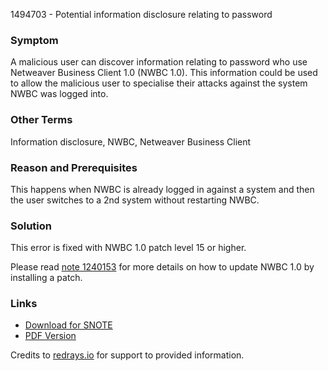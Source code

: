 1494703 - Potential information disclosure relating to password

### Symptom
A malicious user can discover information relating to password who use Netweaver Business Client 1.0 (NWBC 1.0). This information could be used to allow the malicious user to specialise their attacks against the system NWBC was logged into.

### Other Terms
Information disclosure, NWBC, Netweaver Business Client

### Reason and Prerequisites
This happens when NWBC is already logged in against a system and then the user switches to a 2nd system without restarting NWBC.

### Solution
This error is fixed with NWBC 1.0 patch level 15 or higher.

Please read [note 1240153](https://me.sap.com/notes/1240153) for more details on how to update NWBC 1.0 by installing a patch.

### Links
- [Download for SNOTE](https://notesdownloads.sap.com/note/0040000017076002017)
- [PDF Version](https://userapps.support.sap.com/sap/support/sfm/notes/print/0001494703?language=en-US&token=E0008B6E78CBA01ACE0C376AD2308FF8)

Credits to [redrays.io](https://redrays.io) for support to provided information.